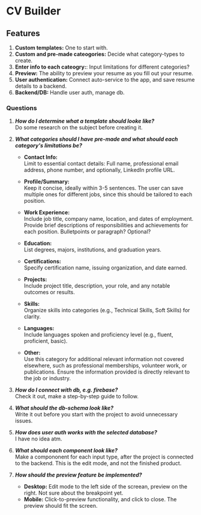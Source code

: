 # CV Builder


##  Features
1. **Custom templates:** One to start with.
2. **Custom and pre-made cateogories:** Decide what category-types to create.
3. **Enter info to each cateogry:**: Input limitations for different categories?  
4. **Preview:** The ability to preview your resume as you fill out your resume.
5. **User authentication:** Connect auto-service to the app, and save resume details to a backend.
6. **Backend/DB:** Handle user auth, manage db.


### Questions
1. ***How do I determine what a template should looke like?*** \
Do some research on the subject before creating it.

2. ***What categories should I have pre-made and what should each category's limitations be?***
    - **Contact Info:** \
    Limit to essential contact details: Full name, professional email address, phone number, and optionally, LinkedIn profile URL.

    - **Profile/Summary:**\
     Keep it concise, ideally within 3-5 sentences. The user can save multiple ones for different jobs, since this should be tailored to each position.

    - **Work Experience:**   \
    Include job title, company name, location, and dates of employment.
    Provide brief descriptions of responsibilities and achievements for each position. Bulletpoints or paragraph? Optional?

    - **Education:** \
    List degrees, majors, institutions, and graduation years.
    
   - **Certifications:**\
    Specify certification name, issuing organization, and date earned.
    
    - **Projects:**    \
    Include project title, description, your role, and any notable outcomes or results.
    
    - **Skills:** \
    Organize skills into categories (e.g., Technical Skills, Soft Skills) for clarity.
    
   - **Languages:** \
    Include languages spoken and proficiency level (e.g., fluent, proficient, basic).
    
    - **Other:** \
    Use this category for additional relevant information not covered elsewhere, such as professional memberships, volunteer work, or publications.
    Ensure the information provided is directly relevant to the job or industry.

3. ***How do I connect with db, e.g. firebase?*** \
Check it out, make a step-by-step guide to follow.

4. ***What should the db-schema look like?*** \
Write it out before you start with the project to avoid unnecessary issues.

5. ***How does user auth works with the selected database?***\
I have no idea atm.

6. ***What should each component look like?*** \
Make a compononent for each input type, after the project is connected to the backend. 
This is the edit mode, and not the finished product.

7. ***How should the preview feature be implemented?***
    - **Desktop:** Edit mode to the left side of the screean, preview on the right. Not sure about the breakpoint yet.
    - **Mobile:** Click-to-preview functionality, and click to close. The preview should fit the screen.



